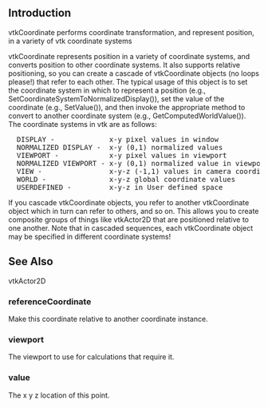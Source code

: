 ## Introduction

vtkCoordinate performs coordinate transformation, and represent position, in a variety of vtk coordinate systems

vtkCoordinate represents position in a variety of coordinate systems, and
converts position to other coordinate systems. It also supports relative
positioning, so you can create a cascade of vtkCoordinate objects (no loops
please!) that refer to each other. The typical usage of this object is
to set the coordinate system in which to represent a position (e.g.,
SetCoordinateSystemToNormalizedDisplay()), set the value of the coordinate
(e.g., SetValue()), and then invoke the appropriate method to convert to
another coordinate system (e.g., GetComputedWorldValue()).
The coordinate systems in vtk are as follows:

<PRE>
  DISPLAY -             x-y pixel values in window
  NORMALIZED DISPLAY -  x-y (0,1) normalized values
  VIEWPORT -            x-y pixel values in viewport
  NORMALIZED VIEWPORT - x-y (0,1) normalized value in viewport
  VIEW -                x-y-z (-1,1) values in camera coordinates. (z is depth)
  WORLD -               x-y-z global coordinate values
  USERDEFINED -         x-y-z in User defined space
</PRE>

If you cascade vtkCoordinate objects, you refer to another vtkCoordinate
object which in turn can refer to others, and so on. This allows you to
create composite groups of things like vtkActor2D that are positioned
relative to one another. Note that in cascaded sequences, each
vtkCoordinate object may be specified in different coordinate systems!

## See Also

vtkActor2D

### referenceCoordinate

Make this coordinate relative to another coordinate instance.

### viewport

The viewport to use for calculations that require it.

### value

The x y z location of this point.
